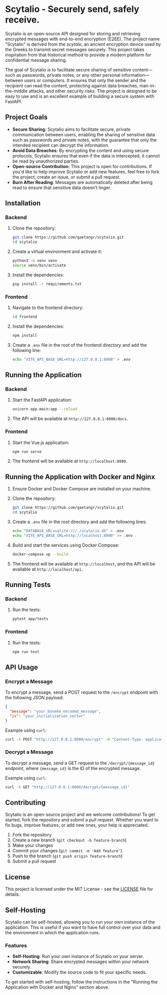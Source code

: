 # Scytalio - Securely send, safely receive.

Scytalio is an open-source API designed for storing and retrieving encrypted messages with end-to-end encryption (E2EE). The project name "Scytalio" is derived from the *scytale*, an ancient encryption device used by the Greeks to transmit secret messages securely. This project takes inspiration from that historical method to provide a modern platform for confidential message sharing. 

The goal of Scytalio is to facilitate secure sharing of sensitive content—such as passwords, private notes, or any other personal information—between users or computers. It ensures that only the sender and the recipient can read the content, protecting against data breaches, man-in-the-middle attacks, and other security risks. The project is designed to be easy to use and is an excellent example of building a secure system with FastAPI.

## Project Goals

- **Secure Sharing**: Scytalio aims to facilitate secure, private communication between users, enabling the sharing of sensitive data such as passwords and private notes, with the guarantee that only the intended recipient can decrypt the information.
- **Avoid Data Breaches**: By encrypting the content and using secure protocols, Scytalio ensures that even if the data is intercepted, it cannot be read by unauthorized parties.
- **Open-source Contribution**: This project is open for contributions. If you'd like to help improve Scytalio or add new features, feel free to fork the project, create an issue, or submit a pull request.
- **Burn After Reading**: Messages are automatically deleted after being read to ensure that sensitive data doesn’t linger.

## Installation

### Backend

1. Clone the repository:

    ```sh
    git clone https://github.com/gaetangr/scytalio.git
    cd scytalio
    ```

2. Create a virtual environment and activate it:

    ```sh
    python3 -m venv venv
    source venv/bin/activate
    ```

3. Install the dependencies:

    ```sh
    pip install -r requirements.txt
    ```

### Frontend

1. Navigate to the frontend directory:

    ```sh
    cd frontend
    ```

2. Install the dependencies:

    ```sh
    npm install
    ```

3. Create a `.env` file in the root of the frontend directory and add the following line:

    ```sh
    echo "VITE_API_BASE_URL=http://127.0.0.1:8000" > .env
    ```

## Running the Application

### Backend

1. Start the FastAPI application:

    ```sh
    uvicorn app.main:app --reload
    ```

2. The API will be available at `http://127.0.0.1:8000/docs`.

### Frontend

1. Start the Vue.js application:

    ```sh
    npm run serve
    ```

2. The frontend will be available at `http://localhost:8080`.

## Running the Application with Docker and Nginx

1. Ensure Docker and Docker Compose are installed on your machine.

2. Clone the repository:

    ```sh
    git clone https://github.com/gaetangr/scytalio.git
    cd scytalio
    ```

3. Create a `.env` file in the root directory and add the following lines:

    ```sh
    echo "DATABASE_URL=sqlite:///./scytalio.db" > .env
    echo "VITE_API_BASE_URL=http://localhost:8000" >> .env
    ```

4. Build and start the services using Docker Compose:

    ```sh
    docker-compose up --build
    ```

5. The frontend will be available at `http://localhost`, and the API will be available at `http://localhost/api`.

## Running Tests

### Backend

1. Run the tests:
    ```sh
    pytest app/tests
    ```

### Frontend

1. Run the tests:
    ```sh
    npm run test
    ```

## API Usage

### Encrypt a Message

To encrypt a message, send a POST request to the `/encrypt` endpoint with the following JSON payload:

```json
{
  "message": "your_base64_encoded_message",
  "iv": "your_initialization_vector"
}
```

Example using `curl`:

```sh
curl -X POST "http://127.0.0.1:8000/encrypt" -H "Content-Type: application/json" -d '{"message": "dGVzdCBtZXNzYWdl", "iv": "dGVzdF9pdg=="}'
```

### Decrypt a Message

To decrypt a message, send a GET request to the `/decrypt/{message_id}` endpoint, where `{message_id}` is the ID of the encrypted message.

Example using `curl`:

```sh
curl -X GET "http://127.0.0.1:8000/decrypt/{message_id}"
```

## Contributing

Scytalio is an open-source project and we welcome contributions! To get started, fork the repository and submit a pull request. Whether you want to fix bugs, improve features, or add new ones, your help is appreciated.

1. Fork the repository
2. Create a new branch (`git checkout -b feature-branch`)
3. Make your changes
4. Commit your changes (`git commit -m 'Add feature'`)
5. Push to the branch (`git push origin feature-branch`)
6. Submit a pull request

## License

This project is licensed under the MIT License - see the [LICENSE](http://_vscodecontentref_/1) file for details.

## Self-Hosting

Scytalio can be self-hosted, allowing you to run your own instance of the application. This is useful if you want to have full control over your data and the environment in which the application runs.

### Features

- **Self-Hosting**: Run your own instance of Scytalio on your server.
- **Network Sharing**: Share encrypted messages within your network securely.
- **Customizable**: Modify the source code to fit your specific needs.

To get started with self-hosting, follow the instructions in the "Running the Application with Docker and Nginx" section above.
